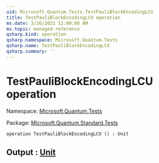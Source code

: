 ```yaml
---
uid: Microsoft.Quantum.Tests.TestPauliBlockEncodingLCU
title: TestPauliBlockEncodingLCU operation
ms.date: 3/26/2021 12:00:00 AM
ms.topic: managed-reference
qsharp.kind: operation
qsharp.namespace: Microsoft.Quantum.Tests
qsharp.name: TestPauliBlockEncodingLCU
qsharp.summary: ''
---
```


# TestPauliBlockEncodingLCU operation

Namespace: [Microsoft.Quantum.Tests](xref:Microsoft.Quantum.Tests)

Package: [Microsoft.Quantum.Standard.Tests](https://nuget.org/packages/Microsoft.Quantum.Standard.Tests)




```qsharp
operation TestPauliBlockEncodingLCU () : Unit
```


## Output : [Unit](xref:microsoft.quantum.lang-ref.unit)


